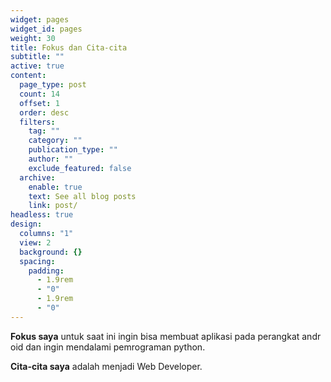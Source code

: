 ```yaml
---
widget: pages
widget_id: pages
weight: 30
title: Fokus dan Cita-cita
subtitle: ""
active: true
content:
  page_type: post
  count: 14
  offset: 1
  order: desc
  filters:
    tag: ""
    category: ""
    publication_type: ""
    author: ""
    exclude_featured: false
  archive:
    enable: true
    text: See all blog posts
    link: post/
headless: true
design:
  columns: "1"
  view: 2
  background: {}
  spacing:
    padding:
      - 1.9rem
      - "0"
      - 1.9rem
      - "0"
---
```

**Fokus saya** untuk saat ini ingin bisa membuat aplikasi pada perangkat android dan ingin mendalami pemrograman python.

**Cita-cita saya** adalah menjadi Web Developer.